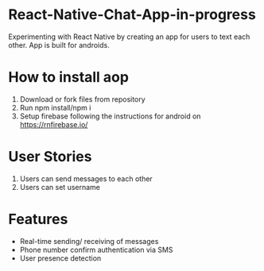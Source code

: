 # React-Native-Chat-App-in-progress
Experimenting with React Native by creating an app for users to text each other.
App is built for androids.

# How to install aop
1. Download or fork files from repository
2. Run npm install/npm i
3. Setup firebase following the instructions for android on https://rnfirebase.io/


# User Stories
1. Users can send messages to each other
2. Users can set username


# Features
- Real-time sending/ receiving of messages
- Phone number confirm authentication via SMS
- User presence detection

